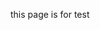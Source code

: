 <!--
layout: page
title: "test"
permalink: https://kriss-spy.github.io/test
-->
this page is for test
